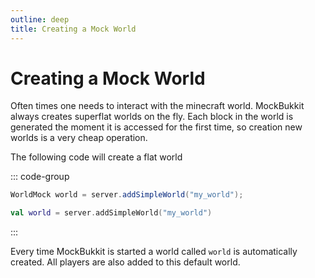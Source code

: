 ```yaml
---
outline: deep
title: Creating a Mock World
---
```


# Creating a Mock World

Often times one needs to interact with the minecraft world.
MockBukkit always creates superflat worlds on the fly.
Each block in the world is generated the moment it is accessed for the first time,
so creation new worlds is a very cheap operation.

The following code will create a flat world

::: code-group

```java [Java]
WorldMock world = server.addSimpleWorld("my_world");
```

```kotlin [Kotlin]
val world = server.addSimpleWorld("my_world")
```

:::

Every time MockBukkit is started a world called `world` is automatically created.
All players are also added to this default world.
